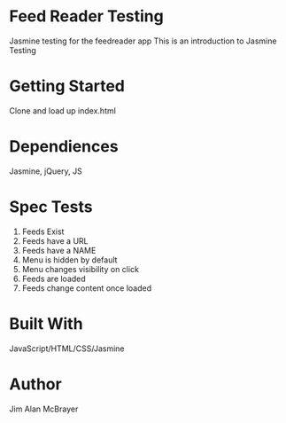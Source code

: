 # Feed Reader Testing
 Jasmine testing for the feedreader app
 This is an introduction to Jasmine Testing

# Getting Started
Clone and load up index.html

# Dependiences
Jasmine, jQuery, JS

# Spec Tests
1. Feeds Exist
2. Feeds have a URL
3. Feeds have a NAME
4. Menu is hidden by default
5. Menu changes visibility on click
6. Feeds are loaded
7. Feeds change content once loaded

# Built With
JavaScript/HTML/CSS/Jasmine

# Author
Jim Alan McBrayer

